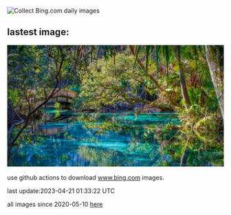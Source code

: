 ![Collect Bing.com daily images](https://github.com/counter2015/bing-daily-images/workflows/Collect%20Bing.com%20daily%20images/badge.svg)
## lastest image:
![](images/OcalaNF.jpg)

use github actions to download www.bing.com images.

last update:2023-04-21 01:33:22 UTC

all images since 2020-05-10 [here](https://github.com/counter2015/bing-daily-images/tree/master/images) 
